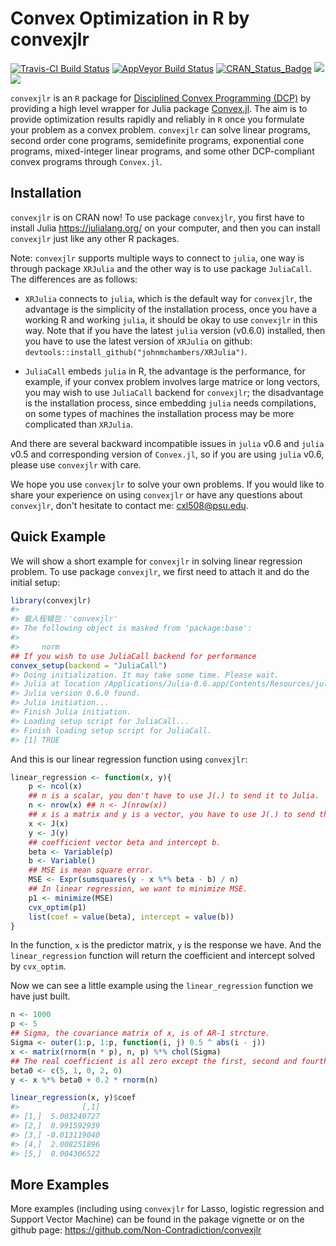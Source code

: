 
<!-- README.md is generated from README.Rmd. Please edit that file -->
Convex Optimization in R by convexjlr
=====================================

[![Travis-CI Build Status](https://travis-ci.org/Non-Contradiction/convexjlr.svg?branch=master)](https://travis-ci.org/Non-Contradiction/convexjlr) [![AppVeyor Build Status](https://ci.appveyor.com/api/projects/status/github/Non-Contradiction/convexjlr?branch=master&svg=true)](https://ci.appveyor.com/project/Non-Contradiction/JuliaCall) [![CRAN\_Status\_Badge](http://www.r-pkg.org/badges/version/convexjlr)](https://cran.r-project.org/package=convexjlr) [![](http://cranlogs.r-pkg.org/badges/convexjlr)](http://cran.rstudio.com/web/packages/convexjlr/index.html) [![](https://cranlogs.r-pkg.org/badges/grand-total/convexjlr)](http://cran.rstudio.com/web/packages/convexjlr/index.html)

`convexjlr` is an `R` package for [Disciplined Convex Programming (DCP)](http://dcp.stanford.edu/) by providing a high level wrapper for Julia package [Convex.jl](https://github.com/JuliaOpt/Convex.jl). The aim is to provide optimization results rapidly and reliably in `R` once you formulate your problem as a convex problem. `convexjlr` can solve linear programs, second order cone programs, semidefinite programs, exponential cone programs, mixed-integer linear programs, and some other DCP-compliant convex programs through `Convex.jl`.

Installation
------------

`convexjlr` is on CRAN now! To use package `convexjlr`, you first have to install Julia <https://julialang.org/> on your computer, and then you can install `convexjlr` just like any other R packages.

Note: `convexjlr` supports multiple ways to connect to `julia`, one way is through package `XRJulia` and the other way is to use package `JuliaCall`. The differences are as follows:

-   `XRJulia` connects to `julia`, which is the default way for `convexjlr`, the advantage is the simplicity of the installation process, once you have a working R and working `julia`, it should be okay to use `convexjlr` in this way. Note that if you have the latest `julia` version (v0.6.0) installed, then you have to use the latest version of `XRJulia` on github: `devtools::install_github("johnmchambers/XRJulia")`.

-   `JuliaCall` embeds `julia` in R, the advantage is the performance, for example, if your convex problem involves large matrice or long vectors, you may wish to use `JuliaCall` backend for `convexjlr`; the disadvantage is the installation process, since embedding `julia` needs compilations, on some types of machines the installation process may be more complicated than `XRJulia`.

And there are several backward incompatible issues in `julia` v0.6 and `julia` v0.5 and corresponding version of `Convex.jl`, so if you are using `julia` v0.6, please use `convexjlr` with care.

We hope you use `convexjlr` to solve your own problems. If you would like to share your experience on using `convexjlr` or have any questions about `convexjlr`, don't hesitate to contact me: <cxl508@psu.edu>.

Quick Example
-------------

We will show a short example for `convexjlr` in solving linear regression problem. To use package `convexjlr`, we first need to attach it and do the initial setup:

``` r
library(convexjlr)
#> 
#> 载入程辑包：'convexjlr'
#> The following object is masked from 'package:base':
#> 
#>     norm
## If you wish to use JuliaCall backend for performance
convex_setup(backend = "JuliaCall")
#> Doing initialization. It may take some time. Please wait.
#> Julia at location /Applications/Julia-0.6.app/Contents/Resources/julia/bin will be used.
#> Julia version 0.6.0 found.
#> Julia initiation...
#> Finish Julia initiation.
#> Loading setup script for JuliaCall...
#> Finish loading setup script for JuliaCall.
#> [1] TRUE
```

And this is our linear regression function using `convexjlr`:

``` r
linear_regression <- function(x, y){
    p <- ncol(x)
    ## n is a scalar, you don't have to use J(.) to send it to Julia.
    n <- nrow(x) ## n <- J(nrow(x))
    ## x is a matrix and y is a vector, you have to use J(.) to send them to Julia.
    x <- J(x)
    y <- J(y)
    ## coefficient vector beta and intercept b.
    beta <- Variable(p)
    b <- Variable()
    ## MSE is mean square error.
    MSE <- Expr(sumsquares(y - x %*% beta - b) / n)
    ## In linear regression, we want to minimize MSE.
    p1 <- minimize(MSE)
    cvx_optim(p1)
    list(coef = value(beta), intercept = value(b))
}
```

In the function, `x` is the predictor matrix, `y` is the response we have. And the `linear_regression` function will return the coefficient and intercept solved by `cvx_optim`.

Now we can see a little example using the `linear_regression` function we have just built.

``` r
n <- 1000
p <- 5
## Sigma, the covariance matrix of x, is of AR-1 strcture.
Sigma <- outer(1:p, 1:p, function(i, j) 0.5 ^ abs(i - j))
x <- matrix(rnorm(n * p), n, p) %*% chol(Sigma)
## The real coefficient is all zero except the first, second and fourth elements.
beta0 <- c(5, 1, 0, 2, 0)
y <- x %*% beta0 + 0.2 * rnorm(n)

linear_regression(x, y)$coef
#>              [,1]
#> [1,]  5.003240727
#> [2,]  0.991592939
#> [3,] -0.013119040
#> [4,]  2.008251896
#> [5,]  0.004306522
```

More Examples
-------------

More examples (including using `convexjlr` for Lasso, logistic regression and Support Vector Machine) can be found in the pakage vignette or on the github page: <https://github.com/Non-Contradiction/convexjlr>
